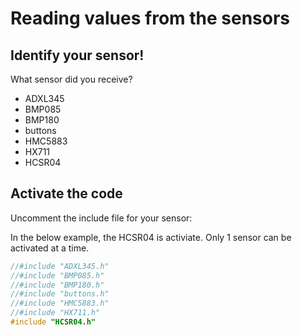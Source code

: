 # Reading values from the sensors

## Identify your sensor!
What sensor did you receive?
* ADXL345
* BMP085
* BMP180
* buttons
* HMC5883
* HX711
* HCSR04

## Activate the code

Uncomment the include file for your sensor:

In the below example, the HCSR04 is activiate. Only 1 sensor can be activated at a time.
```cpp
//#include "ADXL345.h"
//#include "BMP085.h"
//#include "BMP180.h"
//#include "buttons.h"
//#include "HMC5883.h"
//#include "HX711.h"
#include "HCSR04.h"
```